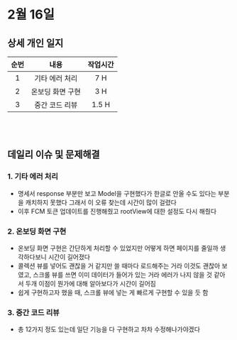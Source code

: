 # 2월 16일
## 상세 개인 일지 
|순번|내용|작업시간
|:---:|:-----:|:-------:
|1| 기타 에러 처리 | 7 H
|2| 온보딩 화면 구현 | 3 H
|3| 중간 코드 리뷰 | 1.5 H


</br></br>
## 데일리 이슈 및 문제해결
### 1. 기타 에러 처리
  - 명세서 response 부분만 보고 Model을 구현했다가 한글로 안올 수도 있다는 부분을 캐치하지 못했다 그래서 이 오류 찾는데 시간이 많이 걸렸다
  - 이후 FCM 토큰 업데이트를 진행해줬고 rootView에 대한 설정도 다시 해줬다
### 2. 온보딩 화면 구현
  - 온보딩 화면 구현은 간단하게 처리할 수 있었지만 어떻게 하면 페이지를 줄일까 생각하다보니 시간이 길어졌다 
  - 콜렉션 뷰를 넣어도 괜찮을 거 같지만 쓸 때마다 로드해주는 거라 이것도 괜찮아 보였고, 스크롤 뷰를 쓰면 이미 데이터가 들어가 있는 거라 에러가 나지 않을 것 같아서 두개 이점이 뭔가에 대해 알아보다가 시간이 길어짐
  - 쉽게 구현하고자 했을 때, 스크롤 뷰에 넣는 게 빠르게 구현할 수 있을 듯 함
### 3. 중간 코드 리뷰
  - 총 12가지 정도 있는데 일단 기능을 다 구현하고 차차 수정해나가야겠다
